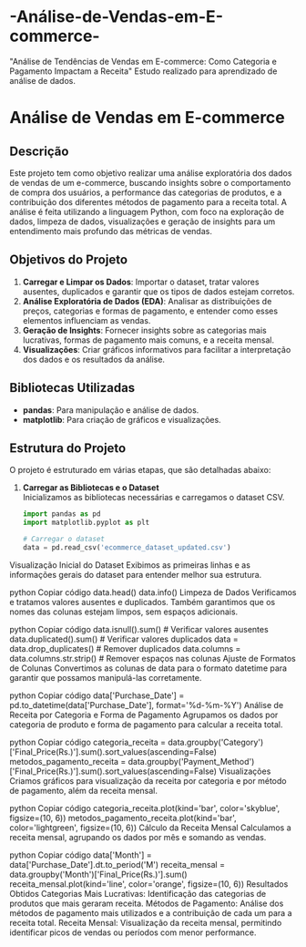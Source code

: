 # -Análise-de-Vendas-em-E-commerce-
"Análise de Tendências de Vendas em E-commerce: Como Categoria e Pagamento Impactam a Receita" Estudo realizado para aprendizado de análise de dados.


# Análise de Vendas em E-commerce

## Descrição

Este projeto tem como objetivo realizar uma análise exploratória dos dados de vendas de um e-commerce, buscando insights sobre o comportamento de compra dos usuários, a performance das categorias de produtos, e a contribuição dos diferentes métodos de pagamento para a receita total. A análise é feita utilizando a linguagem Python, com foco na exploração de dados, limpeza de dados, visualizações e geração de insights para um entendimento mais profundo das métricas de vendas.

## Objetivos do Projeto

1. **Carregar e Limpar os Dados**: Importar o dataset, tratar valores ausentes, duplicados e garantir que os tipos de dados estejam corretos.
2. **Análise Exploratória de Dados (EDA)**: Analisar as distribuições de preços, categorias e formas de pagamento, e entender como esses elementos influenciam as vendas.
3. **Geração de Insights**: Fornecer insights sobre as categorias mais lucrativas, formas de pagamento mais comuns, e a receita mensal.
4. **Visualizações**: Criar gráficos informativos para facilitar a interpretação dos dados e os resultados da análise.

## Bibliotecas Utilizadas

- **pandas**: Para manipulação e análise de dados.
- **matplotlib**: Para criação de gráficos e visualizações.

## Estrutura do Projeto

O projeto é estruturado em várias etapas, que são detalhadas abaixo:

1. **Carregar as Bibliotecas e o Dataset**  
   Inicializamos as bibliotecas necessárias e carregamos o dataset CSV.

   ```python
   import pandas as pd
   import matplotlib.pyplot as plt

   # Carregar o dataset
   data = pd.read_csv('ecommerce_dataset_updated.csv')
Visualização Inicial do Dataset
Exibimos as primeiras linhas e as informações gerais do dataset para entender melhor sua estrutura.

python
Copiar código
data.head()
data.info()
Limpeza de Dados
Verificamos e tratamos valores ausentes e duplicados. Também garantimos que os nomes das colunas estejam limpos, sem espaços adicionais.

python
Copiar código
data.isnull().sum()  # Verificar valores ausentes
data.duplicated().sum()  # Verificar valores duplicados
data = data.drop_duplicates()  # Remover duplicados
data.columns = data.columns.str.strip()  # Remover espaços nas colunas
Ajuste de Formatos de Colunas
Convertimos as colunas de data para o formato datetime para garantir que possamos manipulá-las corretamente.

python
Copiar código
data['Purchase_Date'] = pd.to_datetime(data['Purchase_Date'], format='%d-%m-%Y')
Análise de Receita por Categoria e Forma de Pagamento
Agrupamos os dados por categoria de produto e forma de pagamento para calcular a receita total.

python
Copiar código
categoria_receita = data.groupby('Category')['Final_Price(Rs.)'].sum().sort_values(ascending=False)
metodos_pagamento_receita = data.groupby('Payment_Method')['Final_Price(Rs.)'].sum().sort_values(ascending=False)
Visualizações
Criamos gráficos para visualização da receita por categoria e por método de pagamento, além da receita mensal.

python
Copiar código
categoria_receita.plot(kind='bar', color='skyblue', figsize=(10, 6))
metodos_pagamento_receita.plot(kind='bar', color='lightgreen', figsize=(10, 6))
Cálculo da Receita Mensal
Calculamos a receita mensal, agrupando os dados por mês e somando as vendas.

python
Copiar código
data['Month'] = data['Purchase_Date'].dt.to_period('M')
receita_mensal = data.groupby('Month')['Final_Price(Rs.)'].sum()
receita_mensal.plot(kind='line', color='orange', figsize=(10, 6))
Resultados Obtidos
Categorias Mais Lucrativas: Identificação das categorias de produtos que mais geraram receita.
Métodos de Pagamento: Análise dos métodos de pagamento mais utilizados e a contribuição de cada um para a receita total.
Receita Mensal: Visualização da receita mensal, permitindo identificar picos de vendas ou períodos com menor performance.
